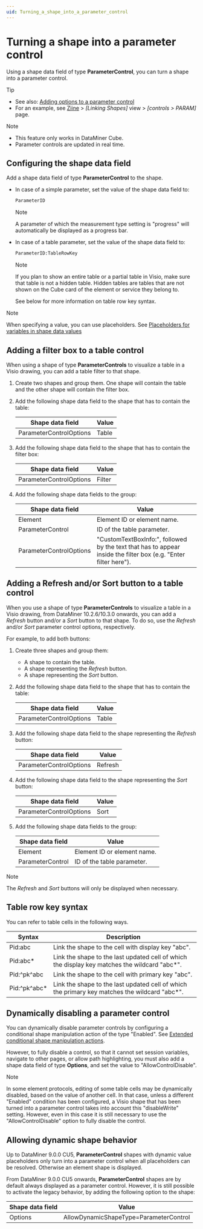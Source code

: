 ```yaml
---
uid: Turning_a_shape_into_a_parameter_control
---
```


# Turning a shape into a parameter control

Using a shape data field of type **ParameterControl**, you can turn a shape into a parameter control.

> [!TIP]
>
> - See also: [Adding options to a parameter control](xref:Adding_options_to_a_parameter_control)
> - For an example, see [Ziine](xref:ZiineDemoSystem) > *[Linking Shapes]* view > *[controls > PARAM]* page.

> [!NOTE]
>
> - This feature only works in DataMiner Cube.
> - Parameter controls are updated in real time.

## Configuring the shape data field

Add a shape data field of type **ParameterControl** to the shape.

- In case of a simple parameter, set the value of the shape data field to:

  ```txt
  ParameterID
  ```

  > [!NOTE]
  > A parameter of which the measurement type setting is "progress" will automatically be displayed as a progress bar.

- In case of a table parameter, set the value of the shape data field to:

  ```txt
  ParameterID:TableRowKey
  ```

  > [!NOTE]
  > If you plan to show an entire table or a partial table in Visio, make sure that table is not a hidden table. Hidden tables are tables that are not shown on the Cube card of the element or service they belong to.

  See below for more information on table row key syntax.

> [!NOTE]
> When specifying a value, you can use placeholders. See [Placeholders for variables in shape data values](xref:Placeholders_for_variables_in_shape_data_values)

## Adding a filter box to a table control

When using a shape of type **ParameterControls** to visualize a table in a Visio drawing, you can add a table filter to that shape.

1. Create two shapes and group them. One shape will contain the table and the other shape will contain the filter box.

1. Add the following shape data field to the shape that has to contain the table:

   | Shape data field        | Value |
   | ----------------------- | ----- |
   | ParameterControlOptions | Table |

1. Add the following shape data field to the shape that has to contain the filter box:

   | Shape data field        | Value  |
   | ----------------------- | ------ |
   | ParameterControlOptions | Filter |

1. Add the following shape data fields to the group:

   | Shape data field        | Value                                                                                                           |
   | ----------------------- | --------------------------------------------------------------------------------------------------------------- |
   | Element                 | Element ID or element name.                                                                                     |
   | ParameterControl        | ID of the table parameter.                                                                                      |
   | ParameterControlOptions | "CustomTextBoxInfo:", followed by the text that has to appear inside the filter box (e.g. "Enter filter here"). |

## Adding a Refresh and/or Sort button to a table control

When you use a shape of type **ParameterControls** to visualize a table in a Visio drawing, from DataMiner 10.2.6/10.3.0 onwards, you can add a *Refresh* button and/or a *Sort* button to that shape. To do so, use the *Refresh* and/or *Sort* parameter control options, respectively.

For example, to add both buttons:

1. Create three shapes and group them:

   - A shape to contain the table.
   - A shape representing the *Refresh* button.
   - A shape representing the *Sort* button.

1. Add the following shape data field to the shape that has to contain the table:

   | Shape data field        | Value |
   | ----------------------- | ----- |
   | ParameterControlOptions | Table |

1. Add the following shape data field to the shape representing the *Refresh* button:

   | Shape data field        | Value   |
   | ----------------------- | ------- |
   | ParameterControlOptions | Refresh |

1. Add the following shape data field to the shape representing the *Sort* button:

   | Shape data field        | Value  |
   | ----------------------- | ------ |
   | ParameterControlOptions | Sort   |

1. Add the following shape data fields to the group:

   | Shape data field        | Value                                                                                                           |
   | ----------------------- | --------------------------------------------------------------------------------------------------------------- |
   | Element                 | Element ID or element name.                                                                                     |
   | ParameterControl        | ID of the table parameter.                                                                                      |

> [!NOTE]
> The *Refresh* and *Sort* buttons will only be displayed when necessary.

## Table row key syntax

You can refer to table cells in the following ways.

| Syntax        | Description                                                                                    |
| ------------- | ---------------------------------------------------------------------------------------------- |
| Pid:abc       | Link the shape to the cell with display key "abc".                                             |
| Pid:abc\*     | Link the shape to the last updated cell of which the display key matches the wildcard "abc\*". |
| Pid:^pk^abc   | Link the shape to the cell with primary key "abc".                                             |
| Pid:^pk^abc\* | Link the shape to the last updated cell of which the primary key matches the wildcard "abc\*". |

## Dynamically disabling a parameter control

You can dynamically disable parameter controls by configuring a conditional shape manipulation action of the type "Enabled". See [Extended conditional shape manipulation actions](xref:Extended_conditional_shape_manipulation_actions).

However, to fully disable a control, so that it cannot set session variables, navigate to other pages, or allow path highlighting, you must also add a shape data field of type **Options**, and set the value to "AllowControlDisable".

> [!NOTE]
> In some element protocols, editing of some table cells may be dynamically disabled, based on the value of another cell. In that case, unless a different "Enabled" condition has been configured, a Visio shape that has been turned into a parameter control takes into account this "disableWrite" setting. However, even in this case it is still necessary to use the "AllowControlDisable" option to fully disable the control.

## Allowing dynamic shape behavior

Up to DataMiner 9.0.0 CU5, **ParameterControl** shapes with dynamic value placeholders only turn into a parameter control when all placeholders can be resolved. Otherwise an element shape is displayed.

From DataMiner 9.0.0 CU5 onwards, **ParameterControl** shapes are by default always displayed as a parameter control. However, it is still possible to activate the legacy behavior, by adding the following option to the shape:

| Shape data field | Value                                  |
| ---------------- | -------------------------------------- |
| Options          | AllowDynamicShapeType=ParameterControl |
